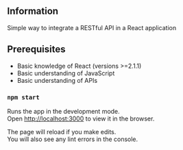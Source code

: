
## Information
Simple way to integrate a RESTful API in a React application

## Prerequisites
 - Basic knowledge of React (versions >=2.1.1)
 - Basic understanding of JavaScript
 - Basic understanding of APIs
 
### `npm start`

Runs the app in the development mode.<br>
Open [http://localhost:3000](http://localhost:3000) to view it in the browser.

The page will reload if you make edits.<br>
You will also see any lint errors in the console.
